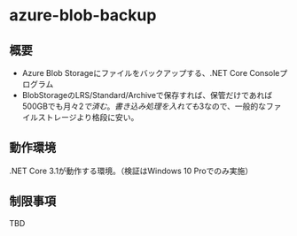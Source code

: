# azure-blob-backup

## 概要

- Azure Blob Storageにファイルをバックアップする、.NET Core Consoleプログラム
- BlobStorageのLRS/Standard/Archiveで保存すれば、保管だけであれば500GBでも月々$2で済む。書き込み処理を入れても$3なので、一般的なファイルストレージより格段に安い。

## 動作環境

.NET Core 3.1が動作する環境。（検証はWindows 10 Proでのみ実施）

## 制限事項

TBD
